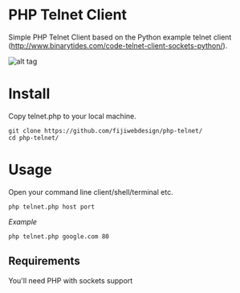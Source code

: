 PHP Telnet Client
==========

Simple PHP Telnet Client based on the Python example telnet client (http://www.binarytides.com/code-telnet-client-sockets-python/). 

![alt tag](http://g.recordit.co/cS1let15Y4.gif)

Install
=======

Copy telnet.php to your local machine.

```
git clone https://github.com/fijiwebdesign/php-telnet/
cd php-telnet/
```

Usage
=====

Open your command line client/shell/terminal etc. 

`php telnet.php host port`

*Example*

`php telnet.php google.com 80`

Requirements
--------

You'll need PHP with sockets support
